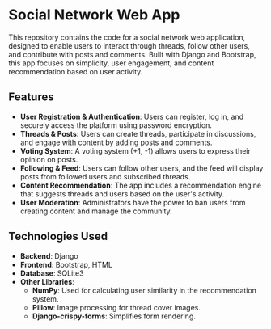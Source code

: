 # Social Network Web App

This repository contains the code for a social network web application, designed to enable users to interact through threads, follow other users, and contribute with posts and comments. Built with Django and Bootstrap, this app focuses on simplicity, user engagement, and content recommendation based on user activity.

## Features

- **User Registration & Authentication**: Users can register, log in, and securely access the platform using password encryption.
- **Threads & Posts**: Users can create threads, participate in discussions, and engage with content by adding posts and comments.
- **Voting System**: A voting system (+1, -1) allows users to express their opinion on posts.
- **Following & Feed**: Users can follow other users, and the feed will display posts from followed users and subscribed threads.
- **Content Recommendation**: The app includes a recommendation engine that suggests threads and users based on the user's activity.
- **User Moderation**: Administrators have the power to ban users from creating content and manage the community.

## Technologies Used

- **Backend**: Django
- **Frontend**: Bootstrap, HTML
- **Database**: SQLite3
- **Other Libraries**:
  - **NumPy**: Used for calculating user similarity in the recommendation system.
  - **Pillow**: Image processing for thread cover images.
  - **Django-crispy-forms**: Simplifies form rendering.
